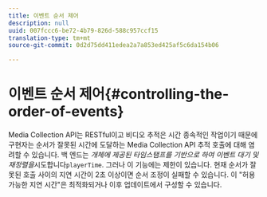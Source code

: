 ```yaml
---
title: 이벤트 순서 제어
description: null
uuid: 007fccc6-be72-4b79-826d-588c957ccf15
translation-type: tm+mt
source-git-commit: 0d2d75dd411edea2a7a853ed425af5c6da154b06

---
```



# 이벤트 순서 제어{#controlling-the-order-of-events}

Media Collection API는 RESTful이고 비디오 추적은 시간 종속적인 작업이기 때문에 구현자는 순서가 잘못된 시간에 도달하는 Media Collection API 추적 호출에 대해 염려할 수 있습니다. 백 엔드는 *개체에 제공된 타임스탬프를 기반으로 하여 이벤트 대기 및 재정렬을*&#x200B;시도합니다`playerTime`. 그러나 이 기능에는 제한이 있습니다. 현재 순서가 잘못된 호출 사이의 지연 시간이 2초 이상이면 순서 조정이 실패할 수 있습니다. 이 "허용 가능한 지연 시간"은 최적화되거나 이후 업데이트에서 구성할 수 있습니다.
